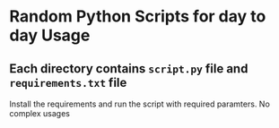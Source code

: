 # Random Python Scripts for day to day Usage

## Each directory contains `script.py` file and `requirements.txt` file

Install the requirements and run the script with required paramters. No complex usages
